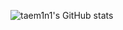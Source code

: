![taem1n1's GitHub stats](https://github-readme-stats.vercel.app/api?username=TeMlN&show_icons=true&theme=radical)
